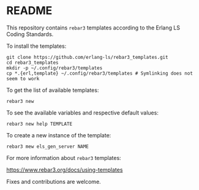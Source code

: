 # README

This repository contains `rebar3` templates according to the Erlang LS
Coding Standards.

To install the templates:

    git clone https://github.com/erlang-ls/rebar3_templates.git
    cd rebar3_templates
    mkdir -p ~/.config/rebar3/templates
    cp *.{erl,template} ~/.config/rebar3/templates # Symlinking does not seem to work

To get the list of available templates:

    rebar3 new

To see the available variables and respective default values:

    rebar3 new help TEMPLATE

To create a new instance of the template:

    rebar3 mew els_gen_server NAME

For more information about `rebar3` templates:

https://www.rebar3.org/docs/using-templates

Fixes and contributions are welcome.
